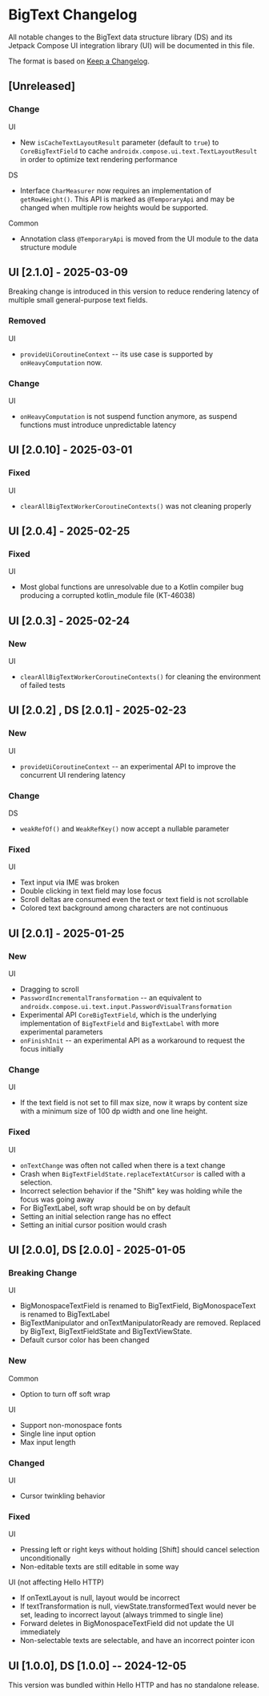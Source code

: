 # BigText Changelog

All notable changes to the BigText data structure library (DS) and its Jetpack Compose UI integration library (UI) will be documented in this file.

The format is based on [Keep a Changelog](https://keepachangelog.com/en/1.1.0/).

## [Unreleased]

### Change
UI
- New `isCacheTextLayoutResult` parameter (default to `true`) to `CoreBigTextField` to cache `androidx.compose.ui.text.TextLayoutResult` in order to optimize text rendering performance

DS
- Interface `CharMeasurer` now requires an implementation of `getRowHeight()`. This API is marked as `@TemporaryApi` and may be changed when multiple row heights would be supported.

Common
- Annotation class `@TemporaryApi` is moved from the UI module to the data structure module 


## UI [2.1.0] - 2025-03-09

Breaking change is introduced in this version to reduce rendering latency of multiple small general-purpose text fields.

### Removed
UI
- `provideUiCoroutineContext` -- its use case is supported by `onHeavyComputation` now.

### Change
UI
- `onHeavyComputation` is not suspend function anymore, as suspend functions must introduce unpredictable latency


## UI [2.0.10] - 2025-03-01

### Fixed
UI
- `clearAllBigTextWorkerCoroutineContexts()` was not cleaning properly


## UI [2.0.4] - 2025-02-25

### Fixed
UI
- Most global functions are unresolvable due to a Kotlin compiler bug producing a corrupted kotlin_module file (KT-46038)


## UI [2.0.3] - 2025-02-24

### New
UI
- `clearAllBigTextWorkerCoroutineContexts()` for cleaning the environment of failed tests


## UI [2.0.2] , DS [2.0.1] - 2025-02-23

### New
UI
- `provideUiCoroutineContext` -- an experimental API to improve the concurrent UI rendering latency

### Change
DS
- `weakRefOf()` and `WeakRefKey()` now accept a nullable parameter

### Fixed
UI
- Text input via IME was broken
- Double clicking in text field may lose focus
- Scroll deltas are consumed even the text or text field is not scrollable
- Colored text background among characters are not continuous


## UI [2.0.1] - 2025-01-25

### New
UI
- Dragging to scroll
- `PasswordIncrementalTransformation` -- an equivalent to `androidx.compose.ui.text.input.PasswordVisualTransformation`
- Experimental API `CoreBigTextField`, which is the underlying implementation of `BigTextField` and `BigTextLabel` with more experimental parameters
- `onFinishInit` -- an experimental API as a workaround to request the focus initially

### Change
UI
- If the text field is not set to fill max size, now it wraps by content size with a minimum size of 100 dp width and one line height.

### Fixed
UI
- `onTextChange` was often not called when there is a text change
- Crash when `BigTextFieldState.replaceTextAtCursor` is called with a selection.
- Incorrect selection behavior if the "Shift" key was holding while the focus was going away
- For BigTextLabel, soft wrap should be on by default
- Setting an initial selection range has no effect
- Setting an initial cursor position would crash

## UI [2.0.0], DS [2.0.0] - 2025-01-05

### Breaking Change
UI
- BigMonospaceTextField is renamed to BigTextField, BigMonospaceText is renamed to BigTextLabel 
- BigTextManipulator and onTextManipulatorReady are removed. Replaced by BigText, BigTextFieldState and BigTextViewState.
- Default cursor color has been changed

### New
Common
- Option to turn off soft wrap

UI
- Support non-monospace fonts
- Single line input option
- Max input length

### Changed
UI
- Cursor twinkling behavior

### Fixed
UI
- Pressing left or right keys without holding [Shift] should cancel selection unconditionally
- Non-editable texts are still editable in some way

UI (not affecting Hello HTTP)
- If onTextLayout is null, layout would be incorrect
- If textTransformation is null, viewState.transformedText would never be set, leading to incorrect layout (always trimmed to single line)
- Forward deletes in BigMonospaceTextField did not update the UI immediately
- Non-selectable texts are selectable, and have an incorrect pointer icon


## UI [1.0.0], DS [1.0.0] -- 2024-12-05

This version was bundled within Hello HTTP and has no standalone release.
